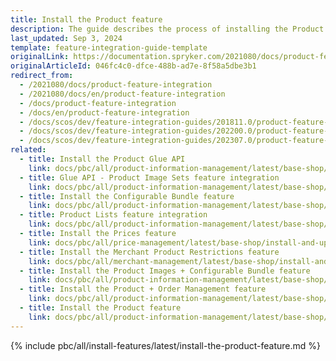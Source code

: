 ```yaml
---
title: Install the Product feature
description: The guide describes the process of installing the Product Concrete Search Widget feature in your project.
last_updated: Sep 3, 2024
template: feature-integration-guide-template
originalLink: https://documentation.spryker.com/2021080/docs/product-feature-integration
originalArticleId: 046fc4c0-dfce-488b-ad7e-8f58a5dbe3b1
redirect_from:
  - /2021080/docs/product-feature-integration
  - /2021080/docs/en/product-feature-integration
  - /docs/product-feature-integration
  - /docs/en/product-feature-integration
  - /docs/scos/dev/feature-integration-guides/201811.0/product-feature-integration.html
  - /docs/scos/dev/feature-integration-guides/202200.0/product-feature-integration.html
  - /docs/scos/dev/feature-integration-guides/202307.0/product-feature-integration.html
related:
  - title: Install the Product Glue API
    link: docs/pbc/all/product-information-management/latest/base-shop/install-and-upgrade/install-glue-api/install-the-product-glue-api.html
  - title: Glue API - Product Image Sets feature integration
    link: docs/pbc/all/product-information-management/latest/base-shop/install-and-upgrade/install-glue-api/install-the-product-image-sets-glue-api.html
  - title: Install the Configurable Bundle feature
    link: docs/pbc/all/product-information-management/latest/base-shop/install-and-upgrade/install-features/install-the-configurable-bundle-feature.html
  - title: Product Lists feature integration
    link: docs/pbc/all/product-information-management/latest/base-shop/install-and-upgrade/install-features/install-the-product-lists-feature.html
  - title: Install the Prices feature
    link: docs/pbc/all/price-management/latest/base-shop/install-and-upgrade/install-features/install-the-prices-feature.html
  - title: Install the Merchant Product Restrictions feature
    link: docs/pbc/all/merchant-management/latest/base-shop/install-and-upgrade/install-the-merchant-product-restrictions-feature.html
  - title: Install the Product Images + Configurable Bundle feature
    link: docs/pbc/all/product-information-management/latest/base-shop/install-and-upgrade/install-features/install-the-product-images-configurable-bundle-feature.html
  - title: Install the Product + Order Management feature
    link: docs/pbc/all/product-information-management/latest/base-shop/install-and-upgrade/install-features/install-the-product-order-management-feature.html
  - title: Install the Product feature
    link: docs/pbc/all/product-information-management/latest/base-shop/install-and-upgrade/install-features/install-the-product-feature.html
---
```


{% include pbc/all/install-features/latest/install-the-product-feature.md %} <!-- To edit, see /_includes/pbc/all/install-features/202410.0/install-the-product-feature.md -->
